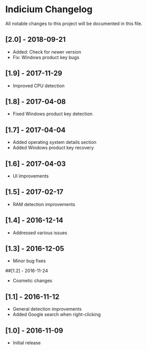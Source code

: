 # Indicium Changelog

All notable changes to this project will be documented in this file.

## [2.0] - 2018-09-21
- Added: Check for newer version
- Fix: Windows product key bugs

## [1.9] - 2017-11-29
- Improved CPU detection

## [1.8] - 2017-04-08
- Fixed Windows product key detection

## [1.7] - 2017-04-04
- Added operating system details section
- Added Windows product key recovery

## [1.6] - 2017-04-03
- UI improvements

## [1.5] - 2017-02-17
- RAM detection improvements

## [1.4] - 2016-12-14
- Addressed various issues

## [1.3] - 2016-12-05
- Minor bug fixes

##[1.2] - 2016-11-24
- Cosmetic changes

## [1.1] - 2016-11-12
- General detection improvements
- Added Google search when right-clicking

## [1.0] - 2016-11-09
- Initial release